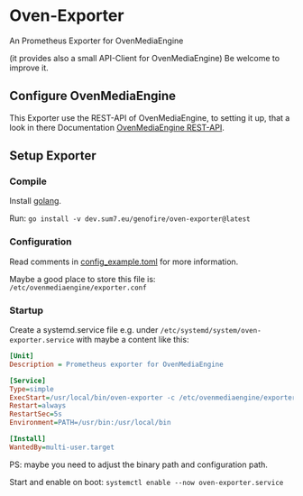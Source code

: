# Oven-Exporter
An Prometheus Exporter for OvenMediaEngine

(it provides also a small API-Client for OvenMediaEngine)
Be welcome to improve it.

## Configure OvenMediaEngine

This Exporter use the REST-API of OvenMediaEngine,
to setting it up, that a look in there Documentation [OvenMediaEngine REST-API](
https://airensoft.gitbook.io/ovenmediaengine/rest-api).

## Setup Exporter

### Compile

Install [golang](https://golang.org/doc/install).

Run:
`go install -v dev.sum7.eu/genofire/oven-exporter@latest`

### Configuration
Read comments in [config_example.toml](config_example.toml) for more information.

Maybe a good place to store this file is: `/etc/ovenmediaengine/exporter.conf`

### Startup
Create a systemd.service file e.g. under `/etc/systemd/system/oven-exporter.service` with maybe a content like this:

```ini
[Unit]
Description = Prometheus exporter for OvenMediaEngine

[Service]
Type=simple
ExecStart=/usr/local/bin/oven-exporter -c /etc/ovenmediaengine/exporter.conf
Restart=always
RestartSec=5s
Environment=PATH=/usr/bin:/usr/local/bin

[Install]
WantedBy=multi-user.target
```
PS: maybe you need to adjust the binary path and configuration path.

Start and enable on boot:
`systemctl enable --now oven-exporter.service`
